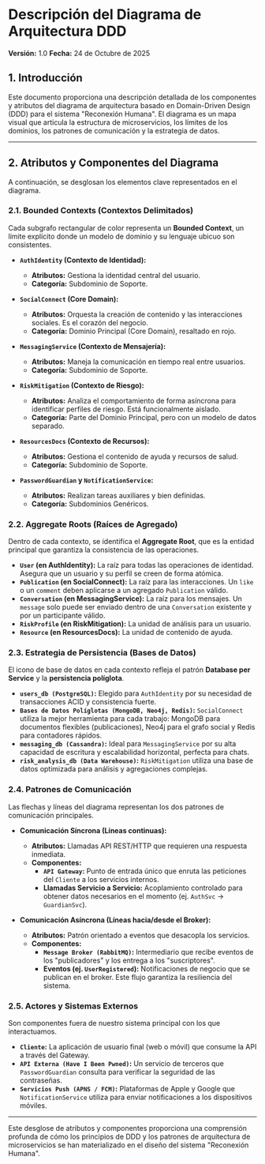 # Descripción del Diagrama de Arquitectura DDD

**Versión:** 1.0
**Fecha:** 24 de Octubre de 2025

## 1. Introducción

Este documento proporciona una descripción detallada de los componentes y atributos del diagrama de arquitectura basado en Domain-Driven Design (DDD) para el sistema "Reconexión Humana". El diagrama es un mapa visual que articula la estructura de microservicios, los límites de los dominios, los patrones de comunicación y la estrategia de datos.

---

## 2. Atributos y Componentes del Diagrama

A continuación, se desglosan los elementos clave representados en el diagrama.

### 2.1. Bounded Contexts (Contextos Delimitados)

Cada subgrafo rectangular de color representa un **Bounded Context**, un límite explícito donde un modelo de dominio y su lenguaje ubicuo son consistentes.

*   **`AuthIdentity` (Contexto de Identidad):**
    *   **Atributos:** Gestiona la identidad central del usuario.
    *   **Categoría:** Subdominio de Soporte.

*   **`SocialConnect` (Core Domain):**
    *   **Atributos:** Orquesta la creación de contenido y las interacciones sociales. Es el corazón del negocio.
    *   **Categoría:** Dominio Principal (Core Domain), resaltado en rojo.

*   **`MessagingService` (Contexto de Mensajería):**
    *   **Atributos:** Maneja la comunicación en tiempo real entre usuarios.
    *   **Categoría:** Subdominio de Soporte.

*   **`RiskMitigation` (Contexto de Riesgo):**
    *   **Atributos:** Analiza el comportamiento de forma asíncrona para identificar perfiles de riesgo. Está funcionalmente aislado.
    *   **Categoría:** Parte del Dominio Principal, pero con un modelo de datos separado.

*   **`ResourcesDocs` (Contexto de Recursos):**
    *   **Atributos:** Gestiona el contenido de ayuda y recursos de salud.
    *   **Categoría:** Subdominio de Soporte.

*   **`PasswordGuardian` y `NotificationService`:**
    *   **Atributos:** Realizan tareas auxiliares y bien definidas.
    *   **Categoría:** Subdominios Genéricos.

### 2.2. Aggregate Roots (Raíces de Agregado)

Dentro de cada contexto, se identifica el **Aggregate Root**, que es la entidad principal que garantiza la consistencia de las operaciones.

*   **`User` (en AuthIdentity):** La raíz para todas las operaciones de identidad. Asegura que un usuario y su perfil se creen de forma atómica.
*   **`Publication` (en SocialConnect):** La raíz para las interacciones. Un `like` o un `comment` deben aplicarse a un agregado `Publication` válido.
*   **`Conversation` (en MessagingService):** La raíz para los mensajes. Un `message` solo puede ser enviado dentro de una `Conversation` existente y por un participante válido.
*   **`RiskProfile` (en RiskMitigation):** La unidad de análisis para un usuario.
*   **`Resource` (en ResourcesDocs):** La unidad de contenido de ayuda.

### 2.3. Estrategia de Persistencia (Bases de Datos)

El icono de base de datos en cada contexto refleja el patrón **Database per Service** y la **persistencia políglota**.

*   **`users_db (PostgreSQL)`:** Elegido para `AuthIdentity` por su necesidad de transacciones ACID y consistencia fuerte.
*   **`Bases de Datos Políglotas (MongoDB, Neo4j, Redis)`:** `SocialConnect` utiliza la mejor herramienta para cada trabajo: MongoDB para documentos flexibles (publicaciones), Neo4j para el grafo social y Redis para contadores rápidos.
*   **`messaging_db (Cassandra)`:** Ideal para `MessagingService` por su alta capacidad de escritura y escalabilidad horizontal, perfecta para chats.
*   **`risk_analysis_db (Data Warehouse)`:** `RiskMitigation` utiliza una base de datos optimizada para análisis y agregaciones complejas.

### 2.4. Patrones de Comunicación

Las flechas y líneas del diagrama representan los dos patrones de comunicación principales.

*   **Comunicación Síncrona (Líneas continuas):**
    *   **Atributos:** Llamadas API REST/HTTP que requieren una respuesta inmediata.
    *   **Componentes:**
        *   **`API Gateway`:** Punto de entrada único que enruta las peticiones del `Cliente` a los servicios internos.
        *   **Llamadas Servicio a Servicio:** Acoplamiento controlado para obtener datos necesarios en el momento (ej. `AuthSvc` -> `GuardianSvc`).

*   **Comunicación Asíncrona (Líneas hacia/desde el Broker):**
    *   **Atributos:** Patrón orientado a eventos que desacopla los servicios.
    *   **Componentes:**
        *   **`Message Broker (RabbitMQ)`:** Intermediario que recibe eventos de los "publicadores" y los entrega a los "suscriptores".
        *   **Eventos (ej. `UserRegistered`):** Notificaciones de negocio que se publican en el broker. Este flujo garantiza la resiliencia del sistema.

### 2.5. Actores y Sistemas Externos

Son componentes fuera de nuestro sistema principal con los que interactuamos.

*   **`Cliente`:** La aplicación de usuario final (web o móvil) que consume la API a través del Gateway.
*   **`API Externa (Have I Been Pwned)`:** Un servicio de terceros que `PasswordGuardian` consulta para verificar la seguridad de las contraseñas.
*   **`Servicios Push (APNS / FCM)`:** Plataformas de Apple y Google que `NotificationService` utiliza para enviar notificaciones a los dispositivos móviles.

---

Este desglose de atributos y componentes proporciona una comprensión profunda de cómo los principios de DDD y los patrones de arquitectura de microservicios se han materializado en el diseño del sistema "Reconexión Humana".

